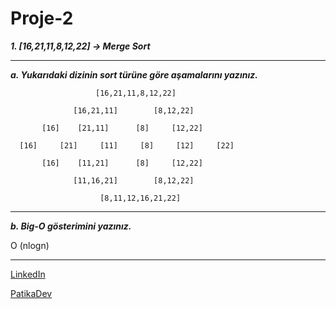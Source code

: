 # Proje-2

***1. [16,21,11,8,12,22] -> Merge Sort***

---
***a. Yukarıdaki dizinin sort türüne göre aşamalarını yazınız.***

                       [16,21,11,8,12,22]

		          [16,21,11]		[8,12,22]

           [16]	   [21,11]	    [8]		[12,22]
		 
      [16]     [21]     [11]     [8]     [12]     [22]

   	       [16]    [11,21]      [8] 	[12,22]

    		      [11,16,21]		[8,12,22]
  
	            	    [8,11,12,16,21,22]

---
***b. Big-O gösterimini yazınız.***

O (nlogn)

---
[LinkedIn](linkedin.com/in/dursunbademci)

[PatikaDev](https://app.patika.dev/dursunbademci)